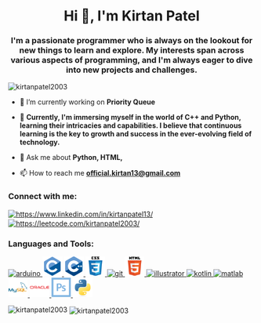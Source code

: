 <!---
👋 Hi there! I'm Kirtan Patel, also known as @kirtanpatel2003 on GitHub.

👀 I'm a passionate programmer who is always on the lookout for new things to learn and explore. My interests span across various aspects of programming, and I'm always eager to dive into new projects and challenges.

🌱 Currently, I'm immersing myself in the world of Python, learning its intricacies and capabilities. I believe that continuous learning is the key to growth and success in the ever-evolving field of technology.

💞️ I'm open to collaborations and love working with others to create amazing things. If you have an interesting project or idea, I'd be more than happy to contribute and learn along the way.

📫 If you wish to reach out to me, you can find me on LinkedIn at https://www.linkedin.com/in/kirtanpatel13/. Feel free to connect with me there!

You can also check out my personal website at https://kirtanpatel2003.github.io to learn more about my work and interests.

Looking forward to connecting and collaborating with you!

kirtanpatel2003/kirtanpatel2003 is a ✨ special ✨ repository because its `README.md` (this file) appears on your GitHub profile.
You can click the Preview link to take a look at your changes.
--->

<h1 align="center">Hi 👋, I'm Kirtan Patel</h1>
<h3 align="center">I'm a passionate programmer who is always on the lookout for new things to learn and explore. My interests span across various aspects of programming, and I'm always eager to dive into new projects and challenges.</h3>

<p align="left"> <img src="https://komarev.com/ghpvc/?username=kirtanpatel2003&label=Profile%20views&color=0e75b6&style=flat" alt="kirtanpatel2003" /> </p>

- 🔭 I’m currently working on **Priority Queue**

- 🌱 **Currently, I'm immersing myself in the world of C++ and Python, learning their intricacies and capabilities. I believe that continuous learning is the key to growth and success in the ever-evolving field of technology.**

- 💬 Ask me about **Python, HTML,**

- 📫 How to reach me **official.kirtan13@gmail.com**

<h3 align="left">Connect with me:</h3>
<p align="left">
<a href="https://linkedin.com/in/https://www.linkedin.com/in/kirtanpatel13/" target="blank"><img align="center" src="https://raw.githubusercontent.com/rahuldkjain/github-profile-readme-generator/master/src/images/icons/Social/linked-in-alt.svg" alt="https://www.linkedin.com/in/kirtanpatel13/" height="30" width="40" /></a>
<a href="https://www.leetcode.com/https://leetcode.com/kirtanpatel2003/" target="blank"><img align="center" src="https://raw.githubusercontent.com/rahuldkjain/github-profile-readme-generator/master/src/images/icons/Social/leet-code.svg" alt="https://leetcode.com/kirtanpatel2003/" height="30" width="40" /></a>
</p>

<h3 align="left">Languages and Tools:</h3>
<p align="left"> <a href="https://www.arduino.cc/" target="_blank" rel="noreferrer"> <img src="https://cdn.worldvectorlogo.com/logos/arduino-1.svg" alt="arduino" width="40" height="40"/> </a> <a href="https://www.cprogramming.com/" target="_blank" rel="noreferrer"> <img src="https://raw.githubusercontent.com/devicons/devicon/master/icons/c/c-original.svg" alt="c" width="40" height="40"/> </a> <a href="https://www.w3schools.com/cpp/" target="_blank" rel="noreferrer"> <img src="https://raw.githubusercontent.com/devicons/devicon/master/icons/cplusplus/cplusplus-original.svg" alt="cplusplus" width="40" height="40"/> </a> <a href="https://www.w3schools.com/css/" target="_blank" rel="noreferrer"> <img src="https://raw.githubusercontent.com/devicons/devicon/master/icons/css3/css3-original-wordmark.svg" alt="css3" width="40" height="40"/> </a> <a href="https://git-scm.com/" target="_blank" rel="noreferrer"> <img src="https://www.vectorlogo.zone/logos/git-scm/git-scm-icon.svg" alt="git" width="40" height="40"/> </a> <a href="https://www.w3.org/html/" target="_blank" rel="noreferrer"> <img src="https://raw.githubusercontent.com/devicons/devicon/master/icons/html5/html5-original-wordmark.svg" alt="html5" width="40" height="40"/> </a> <a href="https://www.adobe.com/in/products/illustrator.html" target="_blank" rel="noreferrer"> <img src="https://www.vectorlogo.zone/logos/adobe_illustrator/adobe_illustrator-icon.svg" alt="illustrator" width="40" height="40"/> </a> <a href="https://kotlinlang.org" target="_blank" rel="noreferrer"> <img src="https://www.vectorlogo.zone/logos/kotlinlang/kotlinlang-icon.svg" alt="kotlin" width="40" height="40"/> </a> <a href="https://www.mathworks.com/" target="_blank" rel="noreferrer"> <img src="https://upload.wikimedia.org/wikipedia/commons/2/21/Matlab_Logo.png" alt="matlab" width="40" height="40"/> </a> <a href="https://www.mysql.com/" target="_blank" rel="noreferrer"> <img src="https://raw.githubusercontent.com/devicons/devicon/master/icons/mysql/mysql-original-wordmark.svg" alt="mysql" width="40" height="40"/> </a> <a href="https://www.oracle.com/" target="_blank" rel="noreferrer"> <img src="https://raw.githubusercontent.com/devicons/devicon/master/icons/oracle/oracle-original.svg" alt="oracle" width="40" height="40"/> </a> <a href="https://www.photoshop.com/en" target="_blank" rel="noreferrer"> <img src="https://raw.githubusercontent.com/devicons/devicon/master/icons/photoshop/photoshop-line.svg" alt="photoshop" width="40" height="40"/> </a> <a href="https://www.python.org" target="_blank" rel="noreferrer"> <img src="https://raw.githubusercontent.com/devicons/devicon/master/icons/python/python-original.svg" alt="python" width="40" height="40"/> </a> </p>

<p><img align="left" src="https://github-readme-stats.vercel.app/api/top-langs?username=kirtanpatel2003&show_icons=true&locale=en&layout=compact" alt="kirtanpatel2003" /></p>

<p>&nbsp;<img align="center" src="https://github-readme-stats.vercel.app/api?username=kirtanpatel2003&show_icons=true&locale=en" alt="kirtanpatel2003" /></p>
